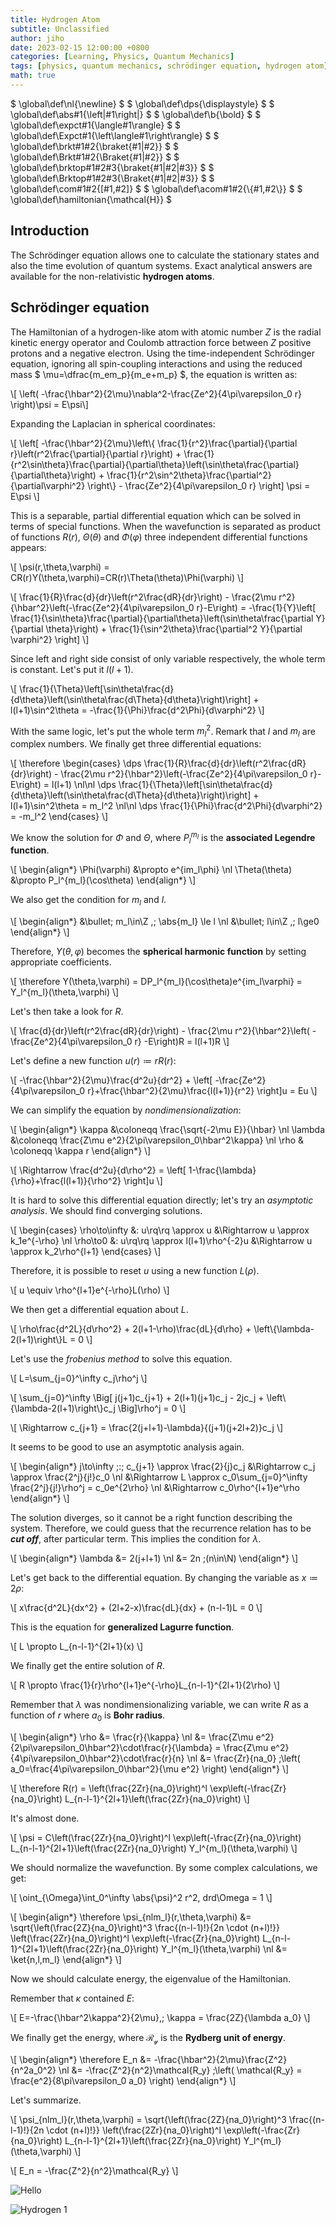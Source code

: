 ```yaml
---
title: Hydrogen Atom
subtitle: Unclassified
author: jiho
date: 2023-02-15 12:00:00 +0800
categories: [Learning, Physics, Quantum Mechanics]
tags: [physics, quantum mechanics, schrödinger equation, hydrogen atom]
math: true
---
```

$ \global\def\nl{\newline} $
$ \global\def\dps{\displaystyle} $
$ \global\def\abs#1{\left\|#1\right\|} $
$ \global\def\b{\bold} $
$ \global\def\expct#1{\langle#1\rangle} $
$ \global\def\Expct#1{\left\langle#1\right\rangle} $
$ \global\def\brkt#1#2{\braket{#1\|#2}} $
$ \global\def\Brkt#1#2{\Braket{#1\|#2}} $
$ \global\def\brktop#1#2#3{\braket{#1\|#2\|#3}} $
$ \global\def\Brktop#1#2#3{\Braket{#1\|#2\|#3}} $
$ \global\def\com#1#2{[#1,#2]} $
$ \global\def\acom#1#2{\\{#1,#2\\}} $
$ \global\def\hamiltonian{\mathcal{H}} $

## Introduction

The Schrödinger equation allows one to calculate the stationary states and also the time evolution of quantum systems.
Exact analytical answers are available for the non-relativistic **hydrogen atoms**.

## Schrödinger equation

The Hamiltonian of a hydrogen-like atom with atomic number $Z$ is the radial kinetic energy operator and Coulomb attraction force
between $Z$ positive protons and a negative electron. Using the time-independent Schrödinger equation, ignoring all spin-coupling interactions and using the reduced mass
$ \mu=\dfrac{m_em_p}{m_e+m_p} $, the equation is written as:

\\[ \left( -\frac{\hbar^2}{2\mu}\nabla^2-\frac{Ze^2}{4\pi\varepsilon_0 r} \right)\psi = E\psi\\]

Expanding the Laplacian in spherical coordinates:

\\[ \left[ -\frac{\hbar^2}{2\mu}\left\\{ \frac{1}{r^2}\frac{\partial}{\partial r}\left(r^2\frac{\partial}{\partial r}\right) +
\frac{1}{r^2\sin\theta}\frac{\partial}{\partial\theta}\left(\sin\theta\frac{\partial}{\partial\theta}\right) +
\frac{1}{r^2\sin^2\theta}\frac{\partial^2}{\partial\varphi^2} \right\\} - \frac{Ze^2}{4\pi\varepsilon_0 r} \right] \psi = E\psi  \\]

This is a separable, partial differential equation which can be solved in terms of special functions. When the wavefunction is separated as product of functions
$R(r)$, $\Theta(\theta)$ and $\Phi(\varphi)$ three independent differential functions appears:

\\[ \psi(r,\theta,\varphi) = CR(r)Y(\theta,\varphi)=CR(r)\Theta(\theta)\Phi(\varphi) \\]

\\[ \frac{1}{R}\frac{d}{dr}\left(r^2\frac{dR}{dr}\right) - \frac{2\mu r^2}{\hbar^2}\left(-\frac{Ze^2}{4\pi\varepsilon_0 r}-E\right) = 
-\frac{1}{Y}\left[ \frac{1}{\sin\theta}\frac{\partial}{\partial\theta}\left(\sin\theta\frac{\partial Y}{\partial \theta}\right) + 
\frac{1}{\sin^2\theta}\frac{\partial^2 Y}{\partial \varphi^2} \right]  \\]

Since left and right side consist of only variable respectively, the whole term is constant. Let's put it $l(l+1)$.

\\[ \frac{1}{\Theta}\left[\sin\theta\frac{d}{d\theta}\left(\sin\theta\frac{d\Theta}{d\theta}\right)\right] + l(l+1)\sin^2\theta = 
-\frac{1}{\Phi}\frac{d^2\Phi}{d\varphi^2} \\]

With the same logic, let's put the whole term $m_l^2$. Remark that $l$ and $m_l$ are complex numbers. We finally get three differential equations:

\\[ \therefore \begin{cases}
\dps \frac{1}{R}\frac{d}{dr}\left(r^2\frac{dR}{dr}\right) - \frac{2\mu r^2}{\hbar^2}\left(-\frac{Ze^2}{4\pi\varepsilon_0 r}-E\right) = l(l+1) \nl\nl
\dps \frac{1}{\Theta}\left[\sin\theta\frac{d}{d\theta}\left(\sin\theta\frac{d\Theta}{d\theta}\right)\right] + l(l+1)\sin^2\theta = m_l^2 \nl\nl
\dps \frac{1}{\Phi}\frac{d^2\Phi}{d\varphi^2} = -m_l^2
\end{cases} \\]

We know the solution for $\Phi$ and $\Theta$, where $P_l^{m_l}$ is the **associated Legendre function**.

\\[ \begin{align\*}
\Phi(\varphi) &\propto e^{im_l\phi} \nl
\Theta(\theta) &\propto P_l^{m_l}(\cos\theta)
\end{align\*} \\]

We also get the condition for $m_l$ and $l$.

\\[ \begin{align\*}
&\bullet\; m_l\in\Z ,\; \abs{m_l} \le l \nl
&\bullet\; l\in\Z ,\; l\ge0
\end{align\*} \\]

Therefore, $Y(\theta,\varphi)$ becomes the **spherical harmonic function** by setting appropriate coefficients.

\\[ \therefore Y(\theta,\varphi) = DP_l^{m_l}(\cos\theta)e^{im_l\varphi} = Y_l^{m_l}(\theta,\varphi) \\]

Let's then take a look for $R$.

\\[ \frac{d}{dr}\left(r^2\frac{dR}{dr}\right) - \frac{2\mu r^2}{\hbar^2}\left( -\frac{Ze^2}{4\pi\varepsilon_0 r} -E\right)R = l(l+1)R  \\]

Let's define a new function $u(r) \coloneqq rR(r)$:

\\[ -\frac{\hbar^2}{2\mu}\frac{d^2u}{dr^2} + \left[ -\frac{Ze^2}{4\pi\varepsilon_0 r}+\frac{\hbar^2}{2\mu}\frac{l(l+1)}{r^2} \right]u = Eu \\]

We can simplify the equation by _nondimensionalization_:

\\[ \begin{align\*}
\kappa &\coloneqq \frac{\sqrt{-2\mu E}}{\hbar} \nl
\lambda &\coloneqq \frac{Z\mu e^2}{2\pi\varepsilon_0\hbar^2\kappa} \nl
\rho & \coloneqq \kappa r
\end{align\*} \\]

\\[ \Rightarrow \frac{d^2u}{d\rho^2} = \left[ 1-\frac{\lambda}{\rho}+\frac{l(l+1)}{\rho^2} \right]u \\]

It is hard to solve this differential equation directly; let's try an _asymptotic analysis_.
We should find converging solutions.

\\[ \begin{cases}
\rho\to\infty &: u\rq\rq \approx u &\Rightarrow u \approx k_1e^{-\rho} \nl
\rho\to0 &: u\rq\rq \approx l(l+1)\rho^{-2}u &\Rightarrow u \approx k_2\rho^{l+1}
\end{cases} \\]

Therefore, it is possible to reset $u$ using a new function $L(\rho)$.

\\[ u \equiv \rho^{l+1}e^{-\rho}L(\rho) \\]

We then get a differential equation about $L$.

\\[ \rho\frac{d^2L}{d\rho^2} + 2(l+1-\rho)\frac{dL}{d\rho} + \left\\{\lambda-2(l+1)\right\\}L = 0 \\]

Let's use the _frobenius method_ to solve this equation.

\\[ L=\sum_{j=0}^\infty c_j\rho^j \\]

\\[ \sum_{j=0}^\infty \Big[ j(j+1)c_{j+1} + 2(l+1)(j+1)c_j - 2jc_j + \left\\{\lambda-2(l+1)\right\\}c_j \Big]\rho^j = 0 \\]

\\[ \Rightarrow c_{j+1} = \frac{2(j+l+1)-\lambda}{(j+1)(j+2l+2)}c_j \\]

It seems to be good to use an asymptotic analysis again.

\\[ \begin{align\*} j\to\infty \;:\; c_{j+1} \approx \frac{2}{j}c_j
&\Rightarrow c_j \approx \frac{2^j}{j!}c_0 \nl
&\Rightarrow L \approx c_0\sum_{j=0}^\infty \frac{2^j}{j!}\rho^j = c_0e^{2\rho} \nl
&\Rightarrow c_0\rho^{l+1}e^\rho
\end{align\*} \\]

The solution diverges, so it cannot be a right function describing the system.
Therefore, we could guess that the recurrence relation has to be ***cut off***, after particular term.
This implies the condition for $\lambda$.

\\[ \begin{align\*}
\lambda &= 2(j+l+1) \nl
&= 2n \;(n\in\N)
\end{align\*} \\]

Let's get back to the differential equation. By changing the variable as $x \coloneqq 2\rho$:

\\[ x\frac{d^2L}{dx^2} + (2l+2-x)\frac{dL}{dx} + (n-l-1)L = 0 \\]

This is the equation for **generalized Lagurre function**.

\\[ L \propto L_{n-l-1}^{2l+1}(x) \\]

We finally get the entire solution of $R$.

\\[ R \propto \frac{1}{r}\rho^{l+1}e^{-\rho}L_{n-l-1}^{2l+1}(2\rho) \\]

Remember that $\lambda$ was nondimensionalizing variable, we can write $R$ as a function of $r$ where $a_0$ is **Bohr radius**.

\\[ \begin{align\*}
\rho &= \frac{r}{\kappa} \nl
&= \frac{Z\mu e^2}{2\pi\varepsilon_0\hbar^2}\cdot\frac{r}{\lambda} = \frac{Z\mu e^2}{4\pi\varepsilon_0\hbar^2}\cdot\frac{r}{n} \nl
&= \frac{Zr}{na_0} \;\left( a_0=\frac{4\pi\varepsilon_0\hbar^2}{\mu e^2} \right)
\end{align\*} \\]

\\[ \therefore R(r) = \left(\frac{2Zr}{na_0}\right)^l \exp\left(-\frac{Zr}{na_0}\right) L_{n-l-1}^{2l+1}\left(\frac{2Zr}{na_0}\right)  \\]

It's almost done.

\\[ \psi = C\left(\frac{2Zr}{na_0}\right)^l \exp\left(-\frac{Zr}{na_0}\right) L_{n-l-1}^{2l+1}\left(\frac{2Zr}{na_0}\right) Y_l^{m_l}(\theta,\varphi) \\]

We should normalize the wavefunction. By some complex calculations, we get:

\\[ \oint_{\Omega}\int_0^\infty \abs{\psi}^2 r^2\, drd\Omega = 1 \\]

\\[ \begin{align\*}
\therefore \psi_{nlm_l}(r,\theta,\varphi) &= \sqrt{\left(\frac{2Z}{na_0}\right)^3 \frac{(n-l-1)!}{2n \cdot (n+l)!}}
\left(\frac{2Zr}{na_0}\right)^l \exp\left(-\frac{Zr}{na_0}\right) L_{n-l-1}^{2l+1}\left(\frac{2Zr}{na_0}\right) Y_l^{m_l}(\theta,\varphi) \nl
&= \ket{n,l,m_l}
\end{align\*} \\]

Now we should calculate energy, the eigenvalue of the Hamiltonian.

Remember that $\kappa$ contained $E$:

\\[ E=-\frac{\hbar^2\kappa^2}{2\mu},\; \kappa = \frac{2Z}{\lambda a_0} \\]

We finally get the energy, where $\mathcal{R_y}$ is the **Rydberg unit of energy**.

\\[ \begin{align\*}
\therefore E_n &= -\frac{\hbar^2}{2\mu}\frac{Z^2}{n^2a_0^2} \nl
&= -\frac{Z^2}{n^2}\mathcal{R_y} \;\left( \mathcal{R_y} = \frac{e^2}{8\pi\varepsilon_0 a_0} \right)
\end{align\*} \\]

Let's summarize.

\\[ \psi_{nlm_l}(r,\theta,\varphi) = \sqrt{\left(\frac{2Z}{na_0}\right)^3 \frac{(n-l-1)!}{2n \cdot (n+l)!}}
\left(\frac{2Zr}{na_0}\right)^l \exp\left(-\frac{Zr}{na_0}\right) L_{n-l-1}^{2l+1}\left(\frac{2Zr}{na_0}\right) Y_l^{m_l}(\theta,\varphi) \\]

\\[ E_n = -\frac{Z^2}{n^2}\mathcal{R_y} \\]

![Hello](https://upload.wikimedia.org/wikipedia/commons/e/e7/Hydrogen_Density_Plots.png)

![Hydrogen 1](https://live.staticflickr.com/65535/49963063667_ff1d1e2504_o.png)
